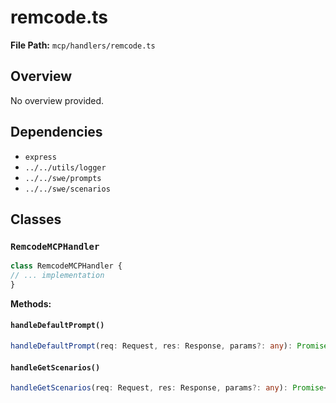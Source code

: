 # remcode.ts

**File Path:** `mcp/handlers/remcode.ts`

## Overview

No overview provided.

## Dependencies

- `express`
- `../../utils/logger`
- `../../swe/prompts`
- `../../swe/scenarios`

## Classes

### `RemcodeMCPHandler`

```typescript
class RemcodeMCPHandler {
// ... implementation
}
```

**Methods:**

#### `handleDefaultPrompt()`

```typescript
handleDefaultPrompt(req: Request, res: Response, params?: any): Promise<void> {
```

#### `handleGetScenarios()`

```typescript
handleGetScenarios(req: Request, res: Response, params?: any): Promise<void> {
```

